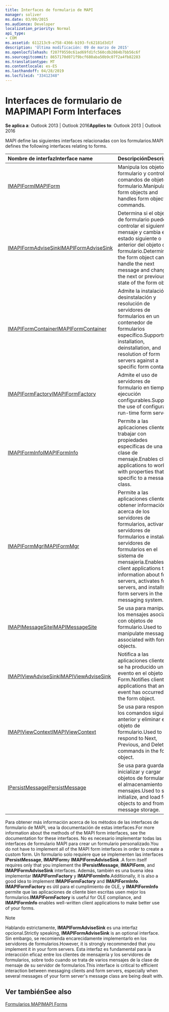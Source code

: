 ```yaml
---
title: Interfaces de formulario de MAPI
manager: soliver
ms.date: 03/09/2015
ms.audience: Developer
localization_priority: Normal
api_type:
- COM
ms.assetid: 611213c9-e758-4366-b193-fc62181d3d1f
description: 'Última modificación: 09 de marzo de 2015'
ms.openlocfilehash: f207f9550c61ad69fd1fc560cdb2084b7bb56c6f
ms.sourcegitcommit: 8657170d071f9bcf680aba50b9c07f2a4fb82283
ms.translationtype: MT
ms.contentlocale: es-ES
ms.lasthandoff: 04/28/2019
ms.locfileid: "33412348"
---
```

# <a name="mapi-form-interfaces"></a><span data-ttu-id="531f0-103">Interfaces de formulario de MAPI</span><span class="sxs-lookup"><span data-stu-id="531f0-103">MAPI Form Interfaces</span></span>

  
  
<span data-ttu-id="531f0-104">**Se aplica a**: Outlook 2013 | Outlook 2016</span><span class="sxs-lookup"><span data-stu-id="531f0-104">**Applies to**: Outlook 2013 | Outlook 2016</span></span> 
  
<span data-ttu-id="531f0-105">MAPI define las siguientes interfaces relacionadas con los formularios.</span><span class="sxs-lookup"><span data-stu-id="531f0-105">MAPI defines the following interfaces relating to forms.</span></span>
  
|<span data-ttu-id="531f0-106">**Nombre de interfaz**</span><span class="sxs-lookup"><span data-stu-id="531f0-106">**Interface name**</span></span>|<span data-ttu-id="531f0-107">**Descripción**</span><span class="sxs-lookup"><span data-stu-id="531f0-107">**Description**</span></span>|
|:-----|:-----|
|[<span data-ttu-id="531f0-108">IMAPIForm</span><span class="sxs-lookup"><span data-stu-id="531f0-108">IMAPIForm</span></span>](imapiformiunknown.md) <br/> |<span data-ttu-id="531f0-109">Manipula los objetos de formulario y controla los comandos de objeto de formulario.</span><span class="sxs-lookup"><span data-stu-id="531f0-109">Manipulates form objects and handles form object commands.</span></span>  <br/> |
|[<span data-ttu-id="531f0-110">IMAPIFormAdviseSink</span><span class="sxs-lookup"><span data-stu-id="531f0-110">IMAPIFormAdviseSink</span></span>](imapiformadvisesinkiunknown.md) <br/> |<span data-ttu-id="531f0-111">Determina si el objeto de formulario puede controlar el siguiente mensaje y cambia el estado siguiente o anterior del objeto de formulario.</span><span class="sxs-lookup"><span data-stu-id="531f0-111">Determines if the form object can handle the next message and changes the next or previous state of the form object.</span></span>  <br/> |
|[<span data-ttu-id="531f0-112">IMAPIFormContainer</span><span class="sxs-lookup"><span data-stu-id="531f0-112">IMAPIFormContainer</span></span>](imapiformcontaineriunknown.md) <br/> |<span data-ttu-id="531f0-113">Admite la instalación, desinstalación y resolución de servidores de formularios en un contenedor de formularios específico.</span><span class="sxs-lookup"><span data-stu-id="531f0-113">Supports installation, deinstallation, and resolution of form servers against a specific form container.</span></span>  <br/> |
|[<span data-ttu-id="531f0-114">IMAPIFormFactory</span><span class="sxs-lookup"><span data-stu-id="531f0-114">IMAPIFormFactory</span></span>](imapiformfactoryiunknown.md) <br/> |<span data-ttu-id="531f0-115">Admite el uso de servidores de formulario en tiempo de ejecución configurables.</span><span class="sxs-lookup"><span data-stu-id="531f0-115">Supports the use of configurable run-time form servers.</span></span>  <br/> |
|[<span data-ttu-id="531f0-116">IMAPIFormInfo</span><span class="sxs-lookup"><span data-stu-id="531f0-116">IMAPIFormInfo</span></span>](imapiforminfoimapiprop.md) <br/> |<span data-ttu-id="531f0-117">Permite a las aplicaciones cliente trabajar con propiedades específicas de una clase de mensaje.</span><span class="sxs-lookup"><span data-stu-id="531f0-117">Enables client applications to work with properties that are specific to a message class.</span></span>  <br/> |
|[<span data-ttu-id="531f0-118">IMAPIFormMgr</span><span class="sxs-lookup"><span data-stu-id="531f0-118">IMAPIFormMgr</span></span>](imapiformmgriunknown.md) <br/> |<span data-ttu-id="531f0-119">Permite a las aplicaciones cliente obtener información acerca de los servidores de formularios, activar servidores de formularios e instalar servidores de formularios en el sistema de mensajería.</span><span class="sxs-lookup"><span data-stu-id="531f0-119">Enables client applications to get information about form servers, activates form servers, and installs form servers in the messaging system.</span></span>  <br/> |
|[<span data-ttu-id="531f0-120">IMAPIMessageSite</span><span class="sxs-lookup"><span data-stu-id="531f0-120">IMAPIMessageSite</span></span>](imapimessagesiteiunknown.md) <br/> |<span data-ttu-id="531f0-121">Se usa para manipular los mensajes asociados con objetos de formulario.</span><span class="sxs-lookup"><span data-stu-id="531f0-121">Used to manipulate messages associated with form objects.</span></span>  <br/> |
|[<span data-ttu-id="531f0-122">IMAPIViewAdviseSink</span><span class="sxs-lookup"><span data-stu-id="531f0-122">IMAPIViewAdviseSink</span></span>](imapiviewadvisesinkiunknown.md) <br/> |<span data-ttu-id="531f0-123">Notifica a las aplicaciones cliente que se ha producido un evento en el objeto Form.</span><span class="sxs-lookup"><span data-stu-id="531f0-123">Notifies client applications that an event has occurred in the form object.</span></span>  <br/> |
|[<span data-ttu-id="531f0-124">IMAPIViewContext</span><span class="sxs-lookup"><span data-stu-id="531f0-124">IMAPIViewContext</span></span>](imapiviewcontextiunknown.md) <br/> |<span data-ttu-id="531f0-125">Se usa para responder a los comandos siguiente, anterior y eliminar en el objeto de formulario.</span><span class="sxs-lookup"><span data-stu-id="531f0-125">Used to respond to Next, Previous, and Delete commands in the form object.</span></span>  <br/> |
|[<span data-ttu-id="531f0-126">IPersistMessage</span><span class="sxs-lookup"><span data-stu-id="531f0-126">IPersistMessage</span></span>](ipersistmessageiunknown.md) <br/> |<span data-ttu-id="531f0-127">Se usa para guardar, inicializar y cargar objetos de formulario en el almacenamiento de mensajes.</span><span class="sxs-lookup"><span data-stu-id="531f0-127">Used to save, initialize, and load form objects to and from message storage.</span></span>  <br/> |
   
<span data-ttu-id="531f0-128">Para obtener más información acerca de los métodos de las interfaces de formulario de MAPI, vea la documentación de estas interfaces.</span><span class="sxs-lookup"><span data-stu-id="531f0-128">For more information about the methods of the MAPI form interfaces, see the documentation for these interfaces.</span></span> <span data-ttu-id="531f0-129">No es necesario implementar todas las interfaces de formulario MAPI para crear un formulario personalizado.</span><span class="sxs-lookup"><span data-stu-id="531f0-129">You do not have to implement all of the MAPI form interfaces in order to create a custom form.</span></span> <span data-ttu-id="531f0-130">Un formulario solo requiere que se implementen las interfaces **IPersistMessage**, **IMAPIForm**y **IMAPIFormAdviseSink** .</span><span class="sxs-lookup"><span data-stu-id="531f0-130">A form itself requires only that you implement the **IPersistMessage**, **IMAPIForm**, and **IMAPIFormAdviseSink** interfaces.</span></span> <span data-ttu-id="531f0-131">Además, también es una buena idea implementar **IMAPIFormFactory** y **IMAPIFormInfo**.</span><span class="sxs-lookup"><span data-stu-id="531f0-131">Additionally, it is also a good idea to implement **IMAPIFormFactory** and **IMAPIFormInfo**.</span></span> <span data-ttu-id="531f0-132">**IMAPIFormFactory** es útil para el cumplimiento de OLE, y **IMAPIFormInfo** permite que las aplicaciones de cliente bien escritas usen mejor los formularios.</span><span class="sxs-lookup"><span data-stu-id="531f0-132">**IMAPIFormFactory** is useful for OLE compliance, and **IMAPIFormInfo** enables well-written client applications to make better use of your forms.</span></span> 
  
> [!NOTE]
> <span data-ttu-id="531f0-133">Hablando estrictamente, **IMAPIFormAdviseSink** es una interfaz opcional.</span><span class="sxs-lookup"><span data-stu-id="531f0-133">Strictly speaking, **IMAPIFormAdviseSink** is an optional interface.</span></span> <span data-ttu-id="531f0-134">Sin embargo, se recomienda encarecidamente implementarlo en los servidores de formularios.</span><span class="sxs-lookup"><span data-stu-id="531f0-134">However, it is strongly recommended that you implement it in your form servers.</span></span> <span data-ttu-id="531f0-135">Esta interfaz es fundamental para la interacción eficaz entre los clientes de mensajería y los servidores de formularios, sobre todo cuando se trata de varios mensajes de la clase de mensaje de su servidor de formularios.</span><span class="sxs-lookup"><span data-stu-id="531f0-135">This interface is critical to efficient interaction between messaging clients and form servers, especially when several messages of your form server's message class are being dealt with.</span></span> 
  
## <a name="see-also"></a><span data-ttu-id="531f0-136">Ver también</span><span class="sxs-lookup"><span data-stu-id="531f0-136">See also</span></span>



[<span data-ttu-id="531f0-137">Formularios MAPI</span><span class="sxs-lookup"><span data-stu-id="531f0-137">MAPI Forms</span></span>](mapi-forms.md)

